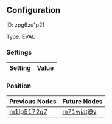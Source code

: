 # <nil>
## Configuration
ID:  zpg6zu1p21

Type: EVAL 


### Settings
| Setting | Value  |
| :------------------------ | ---------------------------------------- |
 




### Position
| Previous Nodes | Future Nodes |
| :------------- | ------------ |
| [m1lp5172g7](./m1lp5172g7.md) | [m71wjatj9v](./m71wjatj9v.md) |